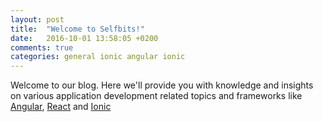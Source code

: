 ```yaml
---
layout: post
title:  "Welcome to Selfbits!"
date:   2016-10-01 13:58:05 +0200
comments: true
categories: general ionic angular ionic
---
```

Welcome to our blog. Here we'll provide you with knowledge and insights on various application development related topics and frameworks like [Angular](http://angular.io), [React](https://facebook.github.io/react/) and [Ionic](http://ionicframework.com)
